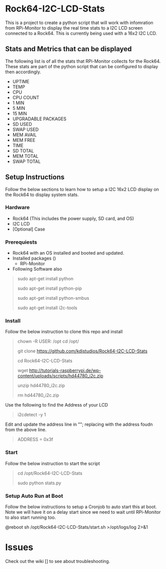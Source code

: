 # Rock64-I2C-LCD-Stats
This is a project to create a python script that will work with infomration from RPi-Monitor to display the real time stats to a I2C LCD screen connected to a Rock64. This is currently being used with a 16x2 I2C LCD.

## Stats and Metrics that can be displayed
The following list is of all the stats that RPi-Monitor collects for the Rock64. These stats are part of the python script that can be configured to display then accordingly. 

* UPTIME
* TEMP
* CPU
* CPU COUNT
* 1 MIN
* 5 MIN
* 15 MIN
* UPGRADABLE PACKAGES
* SD USED
* SWAP USED
* MEM AVAIL
* MEM FREE
* TIME
* SD TOTAL
* MEM TOTAL
* SWAP TOTAL


## Setup Instructions
Follow the below sections to learn how to setup a I2C 16x2 LCD display on the Rock64 to display system stats. 

### Hardware
* Rock64 (This includes the power supply, SD card, and OS)
* I2C LCD
* [Optional] Case

### Prerequiests
* Rock64 with an OS installed and booted and updated.
* Installed packages ()
  * RPi-Monitor
* Following Software also
> sudo apt-get install python
> 
> sudo apt-get install python-pip
> 
> sudo apt-get install python-smbus
> 
> sudo apt-get install i2c-tools


### Install
Follow the below instruction to clone this repo and install
 
> chown -R USER: /opt
> cd /opt/
>
> git clone https://github.com/kdjstudios/Rock64-I2C-LCD-Stats
>
> cd Rock64-I2C-LCD-Stats
> 
> wget http://tutorials-raspberrypi.de/wp-content/uploads/scripts/hd44780_i2c.zip
>
> unzip hd44780_i2c.zip
>
> rm hd44780_i2c.zip

Use the following to find the Address of your LCD

> i2cdetect -y 1

Edit and update the address line in ""; replacing with the address foudn from the above line.

> ADDRESS = 0x3f

### Start
Follow the below instruction to start the script
 
> cd /opt/Rock64-I2C-LCD-Stats
>
> sudo python stats.py

### Setup Auto Run at Boot
Follow the below instructions to setup a Cronjob to auto start this at boot. Note we will have it on a delay start since we need to wait until RPi-Monitor to also start running too.

@reboot sh /opt/Rock64-I2C-LCD-Stats/start.sh >/opt/logs/log 2>&1


# Issues
Check out the wiki [] to see about troubleshooting. 

